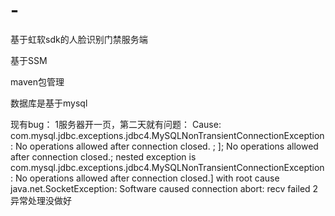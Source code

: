 # -
基于虹软sdk的人脸识别门禁服务端

基于SSM

maven包管理

数据库是基于mysql

现有bug：
1服务器开一页，第二天就有问题： Cause: com.mysql.jdbc.exceptions.jdbc4.MySQLNonTransientConnectionException: No operations allowed after connection closed.
; ]; No operations allowed after connection closed.; nested exception is com.mysql.jdbc.exceptions.jdbc4.MySQLNonTransientConnectionException: No operations allowed after connection closed.] with root cause
java.net.SocketException: Software caused connection abort: recv failed
2异常处理没做好
